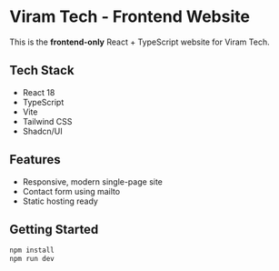 # Viram Tech - Frontend Website

This is the **frontend-only** React + TypeScript website for Viram Tech.

## Tech Stack
- React 18
- TypeScript
- Vite
- Tailwind CSS
- Shadcn/UI

## Features
- Responsive, modern single-page site
- Contact form using mailto
- Static hosting ready

## Getting Started

```bash
npm install
npm run dev
